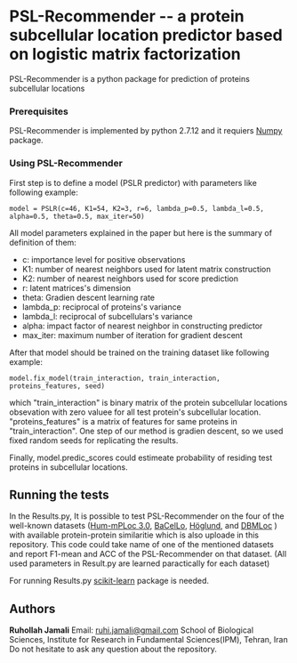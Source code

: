 # PSL-Recommender -- a protein subcellular location predictor based on logistic matrix factorization

PSL-Recommender is a python package for prediction of proteins subcellular locations 

### Prerequisites

PSL-Recommender is implemented by python 2.7.12 and it requiers [Numpy](http://www.numpy.org/) package.

### Using PSL-Recommender
First step is to define a model (PSLR predictor) with parameters like following example:
```
model = PSLR(c=46, K1=54, K2=3, r=6, lambda_p=0.5, lambda_l=0.5, alpha=0.5, theta=0.5, max_iter=50)
```
All model parameters explained in the paper but here is the summary of definition of them:

 * c:  importance level for positive observations
 * K1: number of nearest neighbors used for latent matrix construction
 * K2: number of nearest neighbors used for score prediction
 * r: latent matrices's dimension
 * theta: Gradien descent learning rate
 * lambda_p: reciprocal of proteins's variance
 * lambda_l: reciprocal of subcellulars's variance
 * alpha: impact factor of nearest neighbor in constructing predictor
 * max_iter: maximum number of iteration for gradient descent
        
After that model should be trained on the training dataset like following example:
```
model.fix_model(train_interaction, train_interaction, proteins_features, seed)
```
which "train_interaction" is  binary matrix of the protein subcellular locations obsevation with zero valuee for all test protein's subcellular location. "proteins_features" is a matrix of features for same proteins in "train_interaction". One step of our method is gradien descent, so we used fixed random seeds for replicating the results.

Finally, model.predic_scores could estimeate probability of residing test proteins in subcellular locations.

## Running the tests
In the Results.py, It is possible to test PSL-Recommender on the four of the well-known datasets ([Hum-mPLoc 3.0](https://academic.oup.com/bioinformatics/article/33/6/843/2623045), [BaCelLo](https://academic.oup.com/bioinformatics/article/22/14/e408/228072), [Höglund](https://academic.oup.com/bioinformatics/article/22/10/1158/236546), and [DBMLoc](https://bmcbioinformatics.biomedcentral.com/articles/10.1186/1471-2105-9-127) ) with available protein-protein similaritie which is also uploade in this repository. This code could take name of one of the mentioned datasets and report F1-mean and ACC of the PSL-Recommender on that dataset. (All used parameters in Result.py are learned paractically for each dataset)

For running Results.py [scikit-learn](http://scikit-learn.org/stable/) package is needed.

## Authors
**Ruhollah Jamali**
Email: ruhi.jamali@gmail.com
School of Biological Sciences, Institute for Research in Fundamental Sciences(IPM), Tehran, Iran
Do not hesitate to ask any question about the repository.

